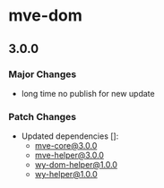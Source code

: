 # mve-dom

## 3.0.0

### Major Changes

- long time no publish for new update

### Patch Changes

- Updated dependencies []:
  - mve-core@3.0.0
  - mve-helper@3.0.0
  - wy-dom-helper@1.0.0
  - wy-helper@1.0.0
